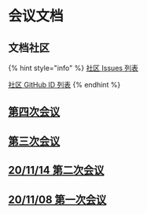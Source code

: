 # 会议文档

## 文档社区

{% hint style="info" %}
[社区 Issues 列表](https://docs.qq.com/sheet/DTlFjeEd0SWNLR05I?tab=BB08J2)

[社区 GitHub ID 列表](https://docs.qq.com/sheet/DTmpIaERHeld5Tk5h?tab=BB08J2)
{% endhint %}

## [第四次会议](https://docs.qq.com/doc/DTlNWYlFkdXhBa01K)

## [第三次会议](https://docs.qq.com/doc/DTnpnc2pxWkZ4QnRt)

## [20/11/14 第二次会议](https://docs.qq.com/doc/DTmdISG5UUmp5ZHl0)

## [20/11/08 第一次会议 ](https://docs.qq.com/doc/DYVRhbklVV1RQTW9O)


